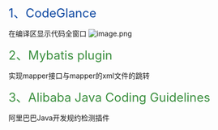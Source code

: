 

<font color=#0D47A1 size=5 align=center >1、CodeGlance </font>


在编译区显示代码全窗口
![image.png](https://i.loli.net/2020/02/11/5jRlMp2hetHDcro.png)


<font color=#388E3C size=5 align=center >2、Mybatis plugin</font>

实现mapper接口与mapper的xml文件的跳转

<font color=#388E3C size=5 align=center >3、Alibaba Java Coding Guidelines</font>

阿里巴巴Java开发规约检测插件
